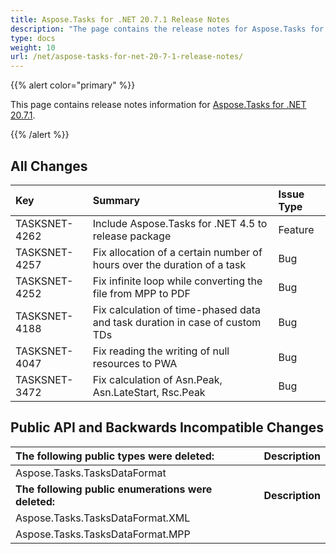 ```yaml
---
title: Aspose.Tasks for .NET 20.7.1 Release Notes
description: "The page contains the release notes for Aspose.Tasks for .NET 20.7.1."
type: docs
weight: 10
url: /net/aspose-tasks-for-net-20-7-1-release-notes/
---
```


{{% alert color="primary" %}}

This page contains release notes information for [Aspose.Tasks for .NET 20.7.1](https://downloads.aspose.com/tasks/net/new-releases/-aspose.tasks-for-.net-20.7.1/).

{{% /alert %}}

## **All Changes**

| **Key** | **Summary** |**Issue Type**|
| :- | :- | :- |
|TASKSNET-4262 | Include Aspose.Tasks for .NET 4.5 to release package |Feature|
|TASKSNET-4257 | Fix allocation of a certain number of hours over the duration of a task |Bug |
|TASKSNET-4252 | Fix infinite loop while converting the file from MPP to PDF |Bug |
|TASKSNET-4188 | Fix calculation of time-phased data and task duration in case of custom TDs |Bug |
|TASKSNET-4047 | Fix reading the writing of null resources to PWA |Bug |
|TASKSNET-3472 | Fix calculation of Asn.Peak, Asn.LateStart, Rsc.Peak |Bug |

## **Public API and Backwards Incompatible Changes**

| **The following public types were deleted:** | **Description** |
| :- | :- |
| Aspose.Tasks.TasksDataFormat |  |
| **The following public enumerations were deleted:** | **Description** |
| Aspose.Tasks.TasksDataFormat.XML |  |
| Aspose.Tasks.TasksDataFormat.MPP | |

